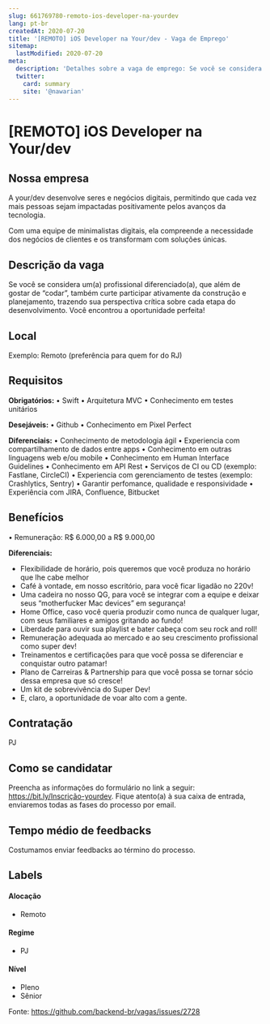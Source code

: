 ```yaml
---
slug: 661769780-remoto-ios-developer-na-yourdev
lang: pt-br
createdAt: 2020-07-20
title: '[REMOTO] iOS Developer na Your/dev - Vaga de Emprego'
sitemap:
  lastModified: 2020-07-20
meta:
  description: 'Detalhes sobre a vaga de emprego: Se você se considera um(a) profissional diferenciado(a), que além de gostar de “codar”, também curte participar ativamente da construção e planejamento, trazendo sua perspectiva crítica sobre cada etapa do desenvolvimento. Você encontrou a oportunidade perfeita!'
  twitter:
    card: summary
    site: '@nawarian'
---
```


# [REMOTO] iOS Developer na Your/dev

## Nossa empresa

A your/dev desenvolve seres e negócios digitais, permitindo que cada vez mais pessoas sejam impactadas positivamente pelos avanços da tecnologia.

Com uma equipe de minimalistas digitais, ela compreende a necessidade dos negócios de clientes e os transformam com soluções únicas. 

## Descrição da vaga

Se você se considera um(a) profissional diferenciado(a), que além de gostar de “codar”, também curte participar ativamente da construção e planejamento, trazendo sua perspectiva crítica sobre cada etapa do desenvolvimento. Você encontrou a oportunidade perfeita!

## Local

Exemplo: Remoto (preferência para quem for do RJ)

## Requisitos

**Obrigatórios:**
• Swift
• Arquitetura MVC
• Conhecimento em testes unitários

**Desejáveis:**
• Github
• Conhecimento em Pixel Perfect

**Diferenciais:**
• Conhecimento de metodologia ágil
• Experiencia com compartilhamento de dados entre apps
• Conhecimento em outras linguagens web e/ou mobile
• Conhecimento em Human Interface Guidelines
• Conhecimento em API Rest
• Serviços de CI ou CD (exemplo: Fastlane, CircleCI)
• Experiencia com gerenciamento de testes (exemplo: Crashlytics, Sentry)
• Garantir perfomance, qualidade e responsividade
• Experiência com JIRA, Confluence, Bitbucket

## Benefícios

• Remuneração: R$ 6.000,00 a R$ 9.000,00

**Diferenciais:**
- Flexibilidade de horário, pois queremos que você produza no horário que lhe cabe melhor
- Café à vontade, em nosso escritório, para você ficar ligadão no 220v!
- Uma cadeira no nosso QG, para você se integrar com a equipe e deixar seus “motherfucker Mac devices” em segurança!
- Home Office, caso você queria produzir como nunca de qualquer lugar, com seus familiares e amigos gritando ao fundo!
- Liberdade para ouvir sua playlist e bater cabeça com seu rock and roll!
- Remuneração adequada ao mercado e ao seu crescimento profissional como super dev!
- Treinamentos e certificações para que você possa se diferenciar e conquistar outro patamar!
- Plano de Carreiras & Partnership para que você possa se tornar sócio dessa empresa que só cresce!
- Um kit de sobrevivência do Super Dev!
- E, claro, a oportunidade de voar alto com a gente.

## Contratação

PJ 

## Como se candidatar

Preencha as informações do formulário no link a seguir: https://bit.ly/Inscrição-yourdev. Fique atento(a) à sua caixa de entrada, enviaremos todas as fases do processo por email.

## Tempo médio de feedbacks

Costumamos enviar feedbacks ao término do processo.

## Labels
<!-- retire os labels que não fazem sentido à vaga -->

#### Alocação
- Remoto

#### Regime
- PJ

#### Nível
- Pleno
- Sênior

Fonte: https://github.com/backend-br/vagas/issues/2728